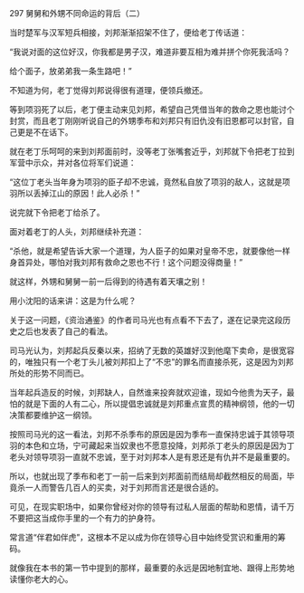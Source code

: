 297 舅舅和外甥不同命运的背后（二）



当时楚军与汉军短兵相接，刘邦渐渐招架不住了，便给老丁传话道：

“我说对面的这位好汉，你我都是男子汉，难道非要互相为难并拼个你死我活吗？

给个面子，放弟弟我一条生路吧！”



不知道为何，老丁觉得刘邦说得很有道理，便领兵撤还。

等到项羽死了以后，老丁便主动来见刘邦，希望自己凭借当年的救命之恩也能讨个封赏，而且老丁刚刚听说自己的外甥季布和刘邦只有旧仇没有旧恩都可以封官，自己更是不在话下。

就在老丁乐呵呵的来到刘邦面前时，没等老丁张嘴套近乎，刘邦就下令把老丁拉到军营中示众，并对各位将军们说道：

“这位丁老头当年身为项羽的臣子却不忠诚，竟然私自放了项羽的敌人，这就是项羽所以丢掉江山的原因！此人必杀！”

说完就下令把老丁给杀了。



面对着老丁的人头，刘邦继续补充道：

“杀他，就是希望告诉大家一个道理，为人臣子的如果对皇帝不忠，就要像他一样身首异处，哪怕对我刘邦有救命之恩也不行！这个问题没得商量！”

就这样，外甥和舅舅一前一后得到的待遇有着天壤之别！

用小沈阳的话来讲：这是为什么呢？



关于这一问题，《资治通鉴》的作者司马光也有点看不下去了，遂在记录完这段历史之后也发表了自己的看法。

司马光认为，刘邦起兵反秦以来，招纳了无数的英雄好汉到他麾下卖命，是很宽容的，唯独只有一个老丁头儿被刘邦扣上了“不忠”的罪名而直接杀死，这是因为刘邦所处的形势不同而已。

当年起兵造反的时候，刘邦缺人，自然谁来投奔就欢迎谁，现如今他贵为天子，最怕的就是下面的人有二心，所以提倡忠诚就是刘邦重点宣贯的精神纲领，他的一切决策都要维护这一纲领。



按照司马光的这一看法，刘邦不杀季布的原因是因为季布一直保持忠诚于其领导项羽的本色和立场，宁可藏起来当奴隶也不愿意投降，刘邦杀丁老头的原因是因为丁老头对领导项羽一直就不忠诚，至于对刘邦本人是有恩还是有仇并不是最重要的。

所以，也就出现了季布和老丁一前一后来到刘邦面前而结局却截然相反的局面，毕竟杀一人而警告几百人的买卖，对于刘邦而言还是很合适的。

可见，在现实职场中，如果你曾经对你的领导有过私人层面的帮助和恩情，请千万不要把这当成你手里的一个有力的护身符。

常言道“伴君如伴虎”，这根本不足以成为你在领导心目中始终受赏识和重用的筹码。

就像我在本书的第一节中提到的那样，最重要的永远是因地制宜地、跟得上形势地读懂你老大的心。

